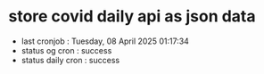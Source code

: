 # store covid daily api as json data

- last cronjob : Tuesday, 08 April 2025 01:17:34
- status og cron : success
- status daily cron : success
      
      